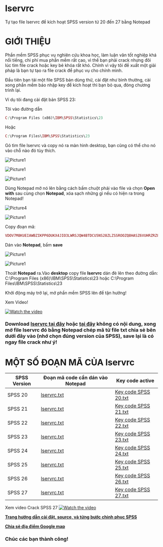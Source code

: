 # lservrc
Tự tạo file lservrc để kích hoạt SPSS version từ 20 đến 27 bằng Notepad

# GIỚI THIỆU # 

Phần mềm SPSS phục vụ nghiên cứu khoa học, làm luận văn tốt nghiệp khá nổi tiếng, chi phí mua phần mềm rất cao, vì thế bạn phải crack nhưng đôi lúc tìm file crack hoặc key bẻ khóa rất khó. Chính vì vậy tôi đề xuất một giải pháp là bạn tự tạo ra file crack để phục vụ cho chính mình.

Đầu tiên bạn tải một file SPSS bản dùng thử, cài đặt như bình thường, cài xong phần mềm báo nhập key để kích hoạt thì bạn bỏ qua, đóng chương trình lại.

Ví dụ tôi đang cài đặt bản SPSS 23:

Tôi vào đường dẫn

```php
C:\Program Files (x86)\IBM\SPSS\Statistics\23
```

Hoặc

```php
C:\Program Files\IBM\SPSS\Statistics\23
```

Gỏ tìm file lservrc và copy nó ra màn hình desktop, bạn cũng có thể cho nó vào chỗ nào đó tùy thích.

![Picture1](https://user-images.githubusercontent.com/82578024/167287543-b5884ac3-9bd4-43c4-a1f2-6d4020d435f0.jpg)

![Picture1](https://user-images.githubusercontent.com/82578024/167287569-a60d51ac-b5da-4113-b9d4-812e8237e26a.jpg)

![Picture1](https://user-images.githubusercontent.com/82578024/167287590-b9dd5495-a4b2-4451-898f-7cb1d8993b63.jpg)

Dùng Notepad mở nó lên bằng cách bấm chuột phải vào file và chọn **Open with** sau cùng chọn **Notepad**, xóa sạch những gì nếu có hiện ra trong Notepad!

![Picture4](https://user-images.githubusercontent.com/82578024/167287678-dce262a5-67c8-4de5-bcf4-ba9add2ed653.jpg)

![Picture1](https://user-images.githubusercontent.com/82578024/167287756-b61df644-2cf4-4e07-9f3a-8e2e83103227.jpg)

Copy đoạn mã:

```php
VDOV7M8KUEIAWBZIKPP6DUKX4JIO3LWRSJQW4BTDCU5NS28ZLZSSROOZQ8HASZ6VUHRZRZ8I8DGWIFY9WJTIRD5P9Y
```

Dán vào **Notepad**, bấm **save**

![Picture1](https://user-images.githubusercontent.com/82578024/167287831-cb1bb881-6ab0-479d-98f9-8fb03dd0af97.jpg)

![Picture1](https://user-images.githubusercontent.com/82578024/167287857-92894b88-9982-4804-a1dc-4bbe2178fdd9.jpg)

 Thoát **Notepad** ra.Vào **desktop** copy file **lservrc** dán đè lên theo đường dẫn: C:\Program Files (x86)\IBM\SPSS\Statistics\23 hoặc C:\Program Files\IBM\SPSS\Statistics\23

Khởi động máy trở lại, mở phần mềm SPSS lên để tận hưởng!

Xem Video!

[![Watch the video](https://i.imgur.com/vKb2F1B.png)](https://youtu.be/5EFncQOfRvY)

### Download [lservrc tại đây](https://pwht-my.sharepoint.com/:u:/g/personal/a316_office365vn_online/EZjt0kTeYp1Mm8JuEqInPiwBFtZpSnqG35_GYPLGA7Wi1g?e=20jSRx) hoặc [tại đây](https://bsthanh-my.sharepoint.com/:u:/g/personal/0914678254_bsthanh_tk/ER_2xFzM4FRPoBdhr9bFXEcB5O197OPmL9bSHPSHJXnL-A?e=YIwTPT) không có nội dung, xong mở file lservrc đó bằng **Notepad** chép mã  từ file **txt** chia sẻ bên dưới  đây vào (nhớ chọn đúng version của SPSS), **save** lại là có ngay file crack như ý! ###

# MỘT SỐ ĐOẠN MÃ CỦA lservrc #

|SPSS Version|Đoạn mã code cần dán vào Notepad|Key code active|
|--|--|--|
|SPSS 20| [lservrc.txt](https://github.com/BsNgChiThanh/lservrc/files/8646761/lservrc.txt)|[Key code SPSS 20.txt](https://github.com/BsNgChiThanh/lservrc/files/8650507/Key.code.SPSS.20.txt)|
|SPSS 21|[lservrc.txt](https://github.com/BsNgChiThanh/lservrc/files/8646769/lservrc.txt) |[Key code SPSS 21.txt](https://github.com/BsNgChiThanh/lservrc/files/8650516/Key.code.SPSS.21.txt)|
|SPSS 22| [lservrc.txt](https://github.com/BsNgChiThanh/lservrc/files/8646772/lservrc.txt)|[Key code SPSS 22.txt](https://github.com/BsNgChiThanh/lservrc/files/8650517/Key.code.SPSS.22.txt)|
|SPSS 23| [lservrc.txt](https://github.com/BsNgChiThanh/lservrc/files/8646774/lservrc.txt)|[Key code SPSS 23.txt](https://github.com/BsNgChiThanh/lservrc/files/8650528/Key.code.SPSS.23.txt)|
|SPSS 24|[lservrc.txt](https://github.com/BsNgChiThanh/lservrc/files/8646775/lservrc.txt)|[Key code SPSS 24.txt](https://github.com/BsNgChiThanh/lservrc/files/8650529/Key.code.SPSS.24.txt)|
|SPSS 25| [lservrc.txt](https://github.com/BsNgChiThanh/lservrc/files/8646778/lservrc.txt)|[Key code SPSS 25.txt](https://github.com/BsNgChiThanh/lservrc/files/8650530/Key.code.SPSS.25.txt)|
|SPSS 26|[lservrc.txt](https://github.com/BsNgChiThanh/lservrc/files/8646781/lservrc.txt)|[Key code SPSS 26.txt](https://github.com/BsNgChiThanh/lservrc/files/8650531/Key.code.SPSS.26.txt)|
|SPSS 27|[lservrc.txt](https://github.com/BsNgChiThanh/lservrc/files/8658693/lservrc.txt)|[Key code SPSS 27.txt](https://github.com/BsNgChiThanh/lservrc/files/8658696/Key.code.SPSS.27.txt)|

Xem video Crack SPSS 27
[![Watch the video](https://i.imgur.com/vKb2F1B.png)](https://www.youtube.com/watch?v=m-ipvre2SpI&t=14s)

**[Trang hướng dẫn cài đặt, source, và từng bước chinh phục SPSS](https://github.com/BsNgChiThanh/SPSS)**

**[Chia sẻ địa điểm Google map](https://maps.app.goo.gl/wmAPRFYyF3nNeHd87)**

### Chúc các bạn thành công! ###
